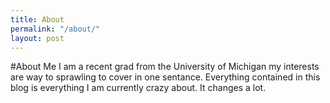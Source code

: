 ```yaml
---
title: About
permalink: "/about/"
layout: post
---
```


#About Me
I am a recent grad from the University of Michigan my interests are way to sprawling to cover in one sentance. Everything contained in this blog is everything I am currently crazy about. It changes a lot.

